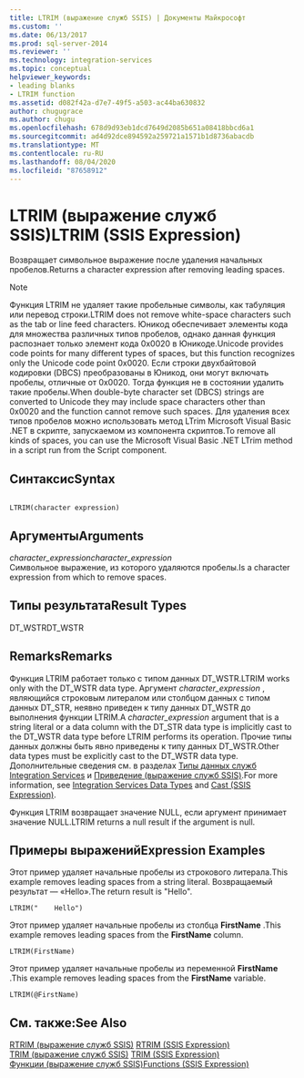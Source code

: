 ```yaml
---
title: LTRIM (выражение служб SSIS) | Документы Майкрософт
ms.custom: ''
ms.date: 06/13/2017
ms.prod: sql-server-2014
ms.reviewer: ''
ms.technology: integration-services
ms.topic: conceptual
helpviewer_keywords:
- leading blanks
- LTRIM function
ms.assetid: d082f42a-d7e7-49f5-a503-ac44ba630832
author: chugugrace
ms.author: chugu
ms.openlocfilehash: 678d9d93eb1dcd7649d2085b651a08418bbcd6a1
ms.sourcegitcommit: ad4d92dce894592a259721a1571b1d8736abacdb
ms.translationtype: MT
ms.contentlocale: ru-RU
ms.lasthandoff: 08/04/2020
ms.locfileid: "87658912"
---
```

# <a name="ltrim-ssis-expression"></a><span data-ttu-id="88538-102">LTRIM (выражение служб SSIS)</span><span class="sxs-lookup"><span data-stu-id="88538-102">LTRIM (SSIS Expression)</span></span>
  <span data-ttu-id="88538-103">Возвращает символьное выражение после удаления начальных пробелов.</span><span class="sxs-lookup"><span data-stu-id="88538-103">Returns a character expression after removing leading spaces.</span></span>  
  
> [!NOTE]  
>  <span data-ttu-id="88538-104">Функция LTRIM не удаляет такие пробельные символы, как табуляция или перевод строки.</span><span class="sxs-lookup"><span data-stu-id="88538-104">LTRIM does not remove white-space characters such as the tab or line feed characters.</span></span> <span data-ttu-id="88538-105">Юникод обеспечивает элементы кода для множества различных типов пробелов, однако данная функция распознает только элемент кода 0x0020 в Юникоде.</span><span class="sxs-lookup"><span data-stu-id="88538-105">Unicode provides code points for many different types of spaces, but this function recognizes only the Unicode code point 0x0020.</span></span> <span data-ttu-id="88538-106">Если строки двухбайтовой кодировки (DBCS) преобразованы в Юникод, они могут включать пробелы, отличные от 0x0020. Тогда функция не в состоянии удалить такие пробелы.</span><span class="sxs-lookup"><span data-stu-id="88538-106">When double-byte character set (DBCS) strings are converted to Unicode they may include space characters other than 0x0020 and the function cannot remove such spaces.</span></span> <span data-ttu-id="88538-107">Для удаления всех типов пробелов можно использовать метод LTrim Microsoft Visual Basic .NET в скрипте, запускаемом из компонента скриптов.</span><span class="sxs-lookup"><span data-stu-id="88538-107">To remove all kinds of spaces, you can use the Microsoft Visual Basic .NET LTrim method in a script run from the Script component.</span></span>  
  
## <a name="syntax"></a><span data-ttu-id="88538-108">Синтаксис</span><span class="sxs-lookup"><span data-stu-id="88538-108">Syntax</span></span>  
  
```  
  
LTRIM(character expression)  
```  
  
## <a name="arguments"></a><span data-ttu-id="88538-109">Аргументы</span><span class="sxs-lookup"><span data-stu-id="88538-109">Arguments</span></span>  
 <span data-ttu-id="88538-110">*character_expression*</span><span class="sxs-lookup"><span data-stu-id="88538-110">*character_expression*</span></span>  
 <span data-ttu-id="88538-111">Символьное выражение, из которого удаляются пробелы.</span><span class="sxs-lookup"><span data-stu-id="88538-111">Is a character expression from which to remove spaces.</span></span>  
  
## <a name="result-types"></a><span data-ttu-id="88538-112">Типы результата</span><span class="sxs-lookup"><span data-stu-id="88538-112">Result Types</span></span>  
 <span data-ttu-id="88538-113">DT_WSTR</span><span class="sxs-lookup"><span data-stu-id="88538-113">DT_WSTR</span></span>  
  
## <a name="remarks"></a><span data-ttu-id="88538-114">Remarks</span><span class="sxs-lookup"><span data-stu-id="88538-114">Remarks</span></span>  
 <span data-ttu-id="88538-115">Функция LTRIM работает только с типом данных DT_WSTR.</span><span class="sxs-lookup"><span data-stu-id="88538-115">LTRIM works only with the DT_WSTR data type.</span></span> <span data-ttu-id="88538-116">Аргумент *character_expression* , являющийся строковым литералом или столбцом данных с типом данных DT_STR, неявно приведен к типу данных DT_WSTR до выполнения функции LTRIM.</span><span class="sxs-lookup"><span data-stu-id="88538-116">A *character_expression* argument that is a string literal or a data column with the DT_STR data type is implicitly cast to the DT_WSTR data type before LTRIM performs its operation.</span></span> <span data-ttu-id="88538-117">Прочие типы данных должны быть явно приведены к типу данных DT_WSTR.</span><span class="sxs-lookup"><span data-stu-id="88538-117">Other data types must be explicitly cast to the DT_WSTR data type.</span></span> <span data-ttu-id="88538-118">Дополнительные сведения см. в разделах [Типы данных служб Integration Services](../data-flow/integration-services-data-types.md) и [Приведение (выражение служб SSIS)](cast-ssis-expression.md).</span><span class="sxs-lookup"><span data-stu-id="88538-118">For more information, see [Integration Services Data Types](../data-flow/integration-services-data-types.md) and [Cast &#40;SSIS Expression&#41;](cast-ssis-expression.md).</span></span>  
  
 <span data-ttu-id="88538-119">Функция LTRIM возвращает значение NULL, если аргумент принимает значение NULL.</span><span class="sxs-lookup"><span data-stu-id="88538-119">LTRIM returns a null result if the argument is null.</span></span>  
  
## <a name="expression-examples"></a><span data-ttu-id="88538-120">Примеры выражений</span><span class="sxs-lookup"><span data-stu-id="88538-120">Expression Examples</span></span>  
 <span data-ttu-id="88538-121">Этот пример удаляет начальные пробелы из строкового литерала.</span><span class="sxs-lookup"><span data-stu-id="88538-121">This example removes leading spaces from a string literal.</span></span> <span data-ttu-id="88538-122">Возвращаемый результат — «Hello».</span><span class="sxs-lookup"><span data-stu-id="88538-122">The return result is "Hello".</span></span>  
  
```  
LTRIM("    Hello")  
```  
  
 <span data-ttu-id="88538-123">Этот пример удаляет начальные пробелы из столбца **FirstName** .</span><span class="sxs-lookup"><span data-stu-id="88538-123">This example removes leading spaces from the **FirstName** column.</span></span>  
  
```  
LTRIM(FirstName)  
```  
  
 <span data-ttu-id="88538-124">Этот пример удаляет начальные пробелы из переменной **FirstName** .</span><span class="sxs-lookup"><span data-stu-id="88538-124">This example removes leading spaces from the **FirstName** variable.</span></span>  
  
```  
LTRIM(@FirstName)  
```  
  
## <a name="see-also"></a><span data-ttu-id="88538-125">См. также:</span><span class="sxs-lookup"><span data-stu-id="88538-125">See Also</span></span>  
 <span data-ttu-id="88538-126">[RTRIM (выражение служб SSIS)](trim-ssis-expression.md) </span><span class="sxs-lookup"><span data-stu-id="88538-126">[RTRIM &#40;SSIS Expression&#41;](trim-ssis-expression.md) </span></span>  
 <span data-ttu-id="88538-127">[TRIM (выражение служб SSIS)](trim-ssis-expression.md) </span><span class="sxs-lookup"><span data-stu-id="88538-127">[TRIM &#40;SSIS Expression&#41;](trim-ssis-expression.md) </span></span>  
 [<span data-ttu-id="88538-128">Функции (выражение служб SSIS)</span><span class="sxs-lookup"><span data-stu-id="88538-128">Functions &#40;SSIS Expression&#41;</span></span>](functions-ssis-expression.md)  
  
  
